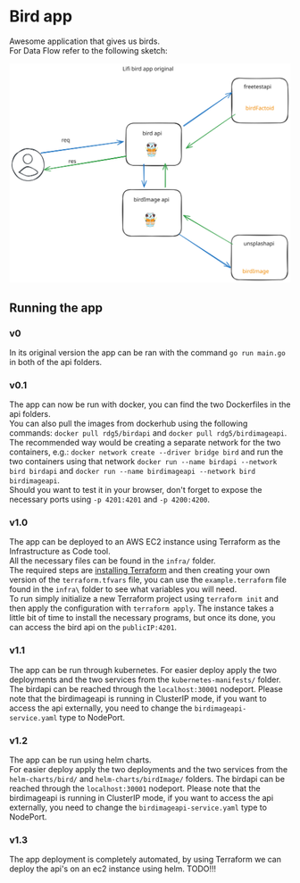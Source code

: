 # Bird app

Awesome application that gives us birds.  
For Data Flow refer to the following sketch:  

![birdApisOriginalSketch](./assets/birdApisOriginal.svg)

## Running the app

### v0
In its original version the app can be ran with the command `go run main.go` in both of the api folders.  

### v0.1  
The app can now be run with docker, you can find the two Dockerfiles in the api folders.  
You can also pull the images from dockerhub using the following commands: `docker pull rdg5/birdapi` and `docker pull rdg5/birdimageapi`.  
The recommended way would be creating a separate network for the two containers, e.g.: `docker network create --driver bridge bird` and run the two containers using that network `docker run --name birdapi --network bird birdapi` and `docker run --name birdimageapi --network bird birdimageapi`.  
Should you want to test it in your browser, don't forget to expose the necessary ports using `-p 4201:4201` and `-p 4200:4200`.

### v1.0  

The app can be deployed to an AWS EC2 instance using Terraform as the Infrastructure as Code tool.  
All the necessary files can be found in the `infra/` folder.  
The required steps are [installing Terraform](https://developer.hashicorp.com/terraform/tutorials/aws-get-started/install-cli) and then creating your own version of the `terraform.tfvars` file, you can use the `example.terraform` file found in the `infra\` folder to see what variables you will need.  
To run simply initialize a new Terraform project using `terraform init` and then apply the configuration with `terraform apply`. The instance takes a little bit of time to install the necessary programs, but once its done, you can access the bird api on the `publicIP:4201`.

### v1.1  

The app can be run through kubernetes. For easier deploy apply the two deployments and the two services from the `kubernetes-manifests/` folder. The birdapi can be reached through the `localhost:30001` nodeport. Please note that the birdimageapi is running in ClusterIP mode, if you want to access the api externally, you need to change the `birdimageapi-service.yaml` type to NodePort.  

### v1.2

The app can be run using helm charts.  
For easier deploy apply the two deployments and the two services from the `helm-charts/bird/` and `helm-charts/birdImage/` folders. The birdapi can be reached through the `localhost:30001` nodeport. Please note that the birdimageapi is running in ClusterIP mode, if you want to access the api externally, you need to change the `birdimageapi-service.yaml` type to NodePort.


### v1.3

The app deployment is completely automated, by using Terraform we can deploy the api's on an ec2 instance using helm. TODO!!!
